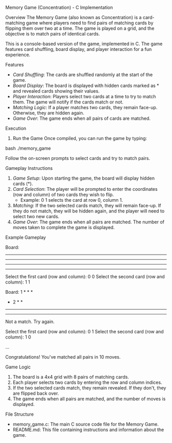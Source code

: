  Memory Game (Concentration) - C Implementation

 Overview
The Memory Game (also known as Concentration) is a card-matching game where players need to find pairs of matching cards by flipping them over two at a time. The game is played on a grid, and the objective is to match pairs of identical cards.

This is a console-based version of the game, implemented in C. The game features card shuffling, board display, and player interaction for a fun experience.

 Features
- *Card Shuffling*: The cards are shuffled randomly at the start of the game.
- *Board Display*: The board is displayed with hidden cards marked as * and revealed cards showing their values.
- *Player Interaction*: Players select two cards at a time to try to match them. The game will notify if the cards match or not.
- *Matching Logic*: If a player matches two cards, they remain face-up. Otherwise, they are hidden again.
- *Game Over*: The game ends when all pairs of cards are matched.


 Execution

 1. Run the Game
Once compiled, you can run the game by typing:

bash
./memory_game


Follow the on-screen prompts to select cards and try to match pairs.

Gameplay Instructions
1. *Game Setup*: Upon starting the game, the board will display hidden cards (*). 
2. *Card Selection*: The player will be prompted to enter the coordinates (row and column) of two cards they wish to flip.
   - Example: 0 1 selects the card at row 0, column 1.
3. *Matching*: If the two selected cards match, they will remain face-up. If they do not match, they will be hidden again, and the player will need to select two new cards.
4. *Game Over*: The game ends when all pairs are matched. The number of moves taken to complete the game is displayed.

 Example Gameplay


Board:
* * * *
* * * *
* * * *
* * * *

Select the first card (row and column): 0 0
Select the second card (row and column): 1 1

Board:
1 * * *
* 2 * *
* * * *
* * * *

Not a match. Try again.

Select the first card (row and column): 0 1
Select the second card (row and column): 1 0

...

Congratulations! You've matched all pairs in 10 moves.


 Game Logic

1. The board is a 4x4 grid with 8 pairs of matching cards.
2. Each player selects two cards by entering the row and column indices.
3. If the two selected cards match, they remain revealed. If they don't, they are flipped back over.
4. The game ends when all pairs are matched, and the number of moves is displayed.

 File Structure

- memory_game.c: The main C source code file for the Memory Game.
- README.md: This file containing instructions and information about the game.

